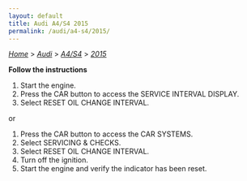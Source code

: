 ```yaml
---
layout: default
title: Audi A4/S4 2015
permalink: /audi/a4-s4/2015/
---
```

[*Home*](/) > [*Audi*](/audi/) > [*A4/S4*](/audi/a4-s4/) > [*2015*](/audi/a4-s4/2015/)

**Follow the instructions**

1. Start the engine.
2. Press the CAR button to access the SERVICE INTERVAL DISPLAY.
3. Select RESET OIL CHANGE INTERVAL.

or

1. Press the CAR button to access the CAR SYSTEMS.
2. Select SERVICING & CHECKS.
3. Select RESET OIL CHANGE INTERVAL.
4. Turn off the ignition.
5. Start the engine and verify the indicator has been reset.